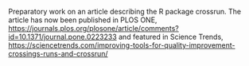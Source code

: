 Preparatory work on an article describing the R package crossrun. The article has now been published in PLOS ONE, https://journals.plos.org/plosone/article/comments?id=10.1371/journal.pone.0223233 and featured in Science Trends, https://sciencetrends.com/improving-tools-for-quality-improvement-crossings-runs-and-crossrun/

